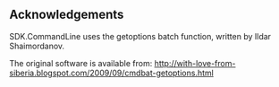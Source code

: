 ## Acknowledgements
SDK.CommandLine uses the getoptions batch function, written by Ildar Shaimordanov.

The original software is available from:
  http://with-love-from-siberia.blogspot.com/2009/09/cmdbat-getoptions.html
